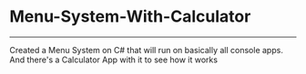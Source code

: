 ﻿# Menu-System-With-Calculator
 ---
 
Created a Menu System on C# that will run on basically all console apps. And there's a Calculator App with it to see how it works 
